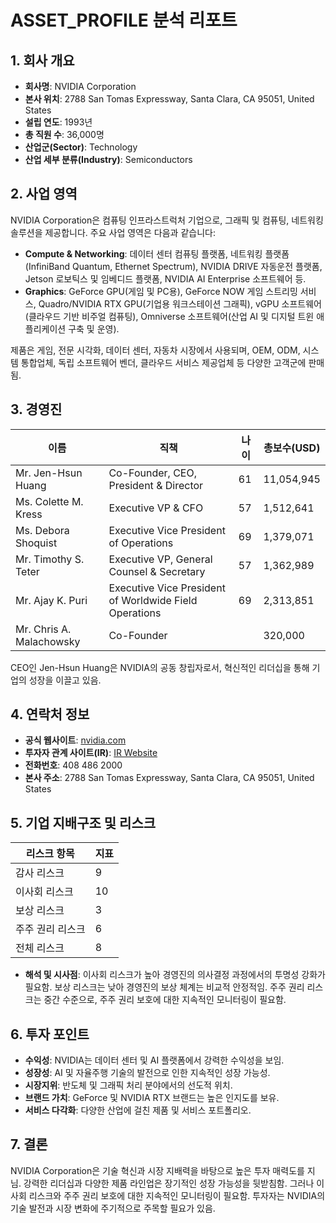 # ASSET_PROFILE 분석 리포트

## 1. 회사 개요
- **회사명**: NVIDIA Corporation
- **본사 위치**: 2788 San Tomas Expressway, Santa Clara, CA 95051, United States
- **설립 연도**: 1993년
- **총 직원 수**: 36,000명
- **산업군(Sector)**: Technology
- **산업 세부 분류(Industry)**: Semiconductors

## 2. 사업 영역
NVIDIA Corporation은 컴퓨팅 인프라스트럭처 기업으로, 그래픽 및 컴퓨팅, 네트워킹 솔루션을 제공합니다. 주요 사업 영역은 다음과 같습니다:

- **Compute & Networking**: 데이터 센터 컴퓨팅 플랫폼, 네트워킹 플랫폼(InfiniBand Quantum, Ethernet Spectrum), NVIDIA DRIVE 자동운전 플랫폼, Jetson 로보틱스 및 임베디드 플랫폼, NVIDIA AI Enterprise 소프트웨어 등.
- **Graphics**: GeForce GPU(게임 및 PC용), GeForce NOW 게임 스트리밍 서비스, Quadro/NVIDIA RTX GPU(기업용 워크스테이션 그래픽), vGPU 소프트웨어(클라우드 기반 비주얼 컴퓨팅), Omniverse 소프트웨어(산업 AI 및 디지털 트윈 애플리케이션 구축 및 운영).

제품은 게임, 전문 시각화, 데이터 센터, 자동차 시장에서 사용되며, OEM, ODM, 시스템 통합업체, 독립 소프트웨어 벤더, 클라우드 서비스 제공업체 등 다양한 고객군에 판매됨.

## 3. 경영진

| 이름                  | 직책                                         | 나이 | 총보수(USD) |
|-----------------------|----------------------------------------------|-----|-------------|
| Mr. Jen-Hsun Huang    | Co-Founder, CEO, President & Director        | 61  | 11,054,945  |
| Ms. Colette M. Kress  | Executive VP & CFO                           | 57  | 1,512,641   |
| Ms. Debora Shoquist   | Executive Vice President of Operations       | 69  | 1,379,071   |
| Mr. Timothy S. Teter  | Executive VP, General Counsel & Secretary    | 57  | 1,362,989   |
| Mr. Ajay K. Puri      | Executive Vice President of Worldwide Field Operations | 69  | 2,313,851   |
| Mr. Chris A. Malachowsky | Co-Founder                                |     | 320,000     |

CEO인 Jen-Hsun Huang은 NVIDIA의 공동 창립자로서, 혁신적인 리더십을 통해 기업의 성장을 이끌고 있음.

## 4. 연락처 정보
- **공식 웹사이트**: [nvidia.com](https://www.nvidia.com)
- **투자자 관계 사이트(IR)**: [IR Website](http://phx.corporate-ir.net/phoenix.zhtml?c=116466&p=irol-IRHome)
- **전화번호**: 408 486 2000
- **본사 주소**: 2788 San Tomas Expressway, Santa Clara, CA 95051, United States

## 5. 기업 지배구조 및 리스크

| 리스크 항목            | 지표 |
|------------------------|-----|
| 감사 리스크             | 9   |
| 이사회 리스크           | 10  |
| 보상 리스크             | 3   |
| 주주 권리 리스크        | 6   |
| 전체 리스크             | 8   |

- **해석 및 시사점**: 이사회 리스크가 높아 경영진의 의사결정 과정에서의 투명성 강화가 필요함. 보상 리스크는 낮아 경영진의 보상 체계는 비교적 안정적임. 주주 권리 리스크는 중간 수준으로, 주주 권리 보호에 대한 지속적인 모니터링이 필요함.

## 6. 투자 포인트
- **수익성**: NVIDIA는 데이터 센터 및 AI 플랫폼에서 강력한 수익성을 보임.
- **성장성**: AI 및 자율주행 기술의 발전으로 인한 지속적인 성장 가능성.
- **시장지위**: 반도체 및 그래픽 처리 분야에서의 선도적 위치.
- **브랜드 가치**: GeForce 및 NVIDIA RTX 브랜드는 높은 인지도를 보유.
- **서비스 다각화**: 다양한 산업에 걸친 제품 및 서비스 포트폴리오.

## 7. 결론
NVIDIA Corporation은 기술 혁신과 시장 지배력을 바탕으로 높은 투자 매력도를 지님. 강력한 리더십과 다양한 제품 라인업은 장기적인 성장 가능성을 뒷받침함. 그러나 이사회 리스크와 주주 권리 보호에 대한 지속적인 모니터링이 필요함. 투자자는 NVIDIA의 기술 발전과 시장 변화에 주기적으로 주목할 필요가 있음.